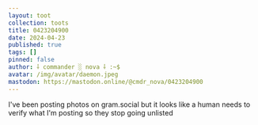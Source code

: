 ```yaml
---
layout: toot
collection: toots
title: 0423204900
date: 2024-04-23
published: true
tags: []
pinned: false
author: ⸸ commander ░ nova ⸸ :~$
avatar: /img/avatar/daemon.jpeg
mastodon: https://mastodon.online/@cmdr_nova/0423204900
---
```


I've been posting photos on gram.social but it looks like a human needs to verify what I'm posting so they stop going unlisted
